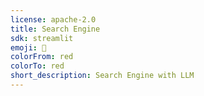 ```yaml
---
license: apache-2.0
title: Search Engine
sdk: streamlit
emoji: 🏃
colorFrom: red
colorTo: red
short_description: Search Engine with LLM
---
```


